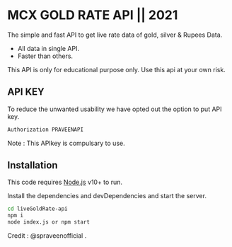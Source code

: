 # MCX GOLD RATE API || 2021
The simple and fast API to get live rate data of gold, silver & Rupees Data.

- All data in single API.
- Faster than others.

This API is only for educational purpose only. Use this api at your own risk.

## API KEY
To reduce the unwanted usability we have opted out the option to put API key.
```sh
Authorization PRAVEENAPI
```
Note : This APIkey is compulsary to use.

## Installation

This code  requires [Node.js](https://nodejs.org/) v10+ to run.

Install the dependencies and devDependencies and start the server.

```sh
cd liveGoldRate-api
npm i
node index.js or npm start
```

Credit  : @spraveenofficial .

